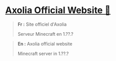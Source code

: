 # [Axolia Official Website 🌷](https://axoliamc.github.io)
> **Fr :** Site officiel d'Axolia
>
> Serveur Minecraft en 1.??.?

> **En :** Axolia official website
>
> Minecraft server in 1.??.?
